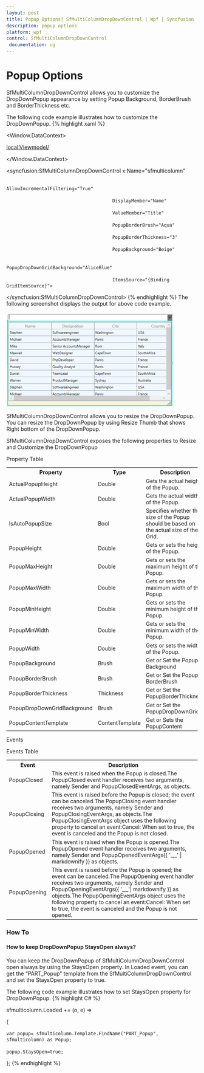 ```yaml
---
layout: post
title: Popup Options| SfMultiColumnDropDownControl | Wpf | Syncfusion
description: popup options
platform: wpf
control: SfMultiColumnDropDownControl
 documentation: ug
---
```


# Popup Options

SfMultiColumnDropDownControl allows you to customize the DropDownPopup appearance by setting Popup Background, BorderBrush and BorderThickness etc.

The following code example illustrates how to customize the DropDownPopup.
{% highlight xaml %}





<Window.DataContext>

  <local:Viewmodel/>

</Window.DataContext>





<syncfusion:SfMultiColumnDropDownControl x:Name="sfmulticolumn"

                                           AllowIncrementalFiltering="True"

                                           DisplayMember="Name" 

                                           ValueMember="Title"  

                                           PopupBorderBrush="Aqua"

                                           PopupBorderThickness="3"

                                           PopupBackground="Beige"

                                                  PopupDropDownGridBackground="AliceBlue"                                                              

                                           ItemsSource="{Binding GridItemSource}">



</syncfusion:SfMultiColumnDropDownControl>
{% endhighlight %}
The following screenshot displays the output for above code example.

![](Features_images/Features_img11.png)



SfMultiColumnDropDownControl allows you to resize the DropDownPopup. You can resize the DropDownPopup by using Resize Thumb that shows Right bottom of the DropDownPopup. 

SfMultiColumnDropDownControl exposes the following properties to Resize and Customize the DropDownPopup

Property Table

<table>
<tr>
<th>
Property</th><th>
Type</th><th>
Description</th><th>
Default Value</th></tr>
<tr>
<td>
ActualPopupHeight</td><td>
Double</td><td>
Gets the actual height of the Popup.</td><td>
Double.NaN</td></tr>
<tr>
<td>
ActualPopupWidth</td><td>
Double</td><td>
Gets the actual width of the Popup.</td><td>
Double.NaN</td></tr>
<tr>
<td>
IsAutoPopupSize</td><td>
Bool</td><td>
Specifies whether the size of the Popup should be based on the actual size of the Grid.</td><td>
False</td></tr>
<tr>
<td>
PopupHeight</td><td>
Double</td><td>
Gets or sets the height of the Popup.</td><td>
Double.NaN</td></tr>
<tr>
<td>
PopupMaxHeight</td><td>
Double</td><td>
Gets or sets the maximum height of the Popup.</td><td>
Double.PositiveInfinity</td></tr>
<tr>
<td>
PopupMaxWidth</td><td>
Double</td><td>
Gets or sets the maximum width of the Popup.</td><td>
Double.PositiveInfinity</td></tr>
<tr>
<td>
PopupMinHeight</td><td>
Double</td><td>
Gets or sets the minimum height of the Popup.</td><td>
DefaultPopupHeight</td></tr>
<tr>
<td>
PopupMinWidth</td><td>
Double</td><td>
Gets or sets the minimum width of the Popup.</td><td>
DefaultPopUpWidth</td></tr>
<tr>
<td>
PopupWidth</td><td>
Double</td><td>
Gets or sets the width of the Popup.</td><td>
Double.NaN</td></tr>
<tr>
<td>
PopupBackground</td><td>
Brush</td><td>
Get or Set the Popup Background</td><td>
Gainsboro</td></tr>
<tr>
<td>
PopupBorderBrush</td><td>
Brush</td><td>
Get or Set the Popup BorderBrush</td><td>
Black</td></tr>
<tr>
<td>
PopupBorderThickness</td><td>
Thickness</td><td>
Get or Set the PopupBorderThickness</td><td>
1</td></tr>
<tr>
<td>
PopupDropDownGridBackground</td><td>
Brush</td><td>
Get or Set the PopupDropDownGrid</td><td>
White</td></tr>
<tr>
<td>
PopupContentTemplate</td><td>
ContentTemplate</td><td>
Get or Sets the PopupContent </td><td>
Null</td></tr>
</table>
Events

Events Table

<table>
<tr>
<th>
Event</th><th>
Description</th></tr>
<tr>
<td>
PopupClosed</td><td>
This event is raised when the Popup is closed.The PopupClosed event handler receives two arguments, namely Sender and PopupClosedEventArgs, as objects.</td></tr>
<tr>
<td>
PopupClosing</td><td>
This event is raised before the Popup is closed; the event can be canceled.The PopupClosing event handler receives two arguments, namely Sender and PopupClosingEventArgs, as objects.The PopupClosingEventArgs object uses the following property to cancel an event:Cancel: When set to true, the event is canceled and the Popup is not closed.</td></tr>
<tr>
<td>
PopupOpened</td><td>
This event is raised when the Popup is opened.The PopupOpened event handler receives two arguments, namely Sender and PopupOpenedEventArgs{{ '_,_' | markdownify }} as objects.</td></tr>
<tr>
<td>
PopupOpening</td><td>
This event is raised before the Popup is opened; the event can be canceled.The PopupOpening event handler receives two arguments, namely Sender and PopupOpeningEventArgs{{ '_,_'| markdownify }} as objects.The PopupOpeningEventArgs object uses the following property to cancel an event:Cancel: When set to true, the event is canceled and the Popup is not opened.</td></tr>
</table>

### How To

#### How to keep DropDownPopup StaysOpen always?

You can keep the DropDownPopup of SfMultiColumnDropDownControl open always by using the StaysOpen property. In Loaded event, you can get the “PART_Popup” template from the SfMultiColumnDropDownControl and set the StaysOpen property to true.

The following code example illustrates how to set StaysOpen property for DropDownPopup.
{% highlight C# %}





sfmulticolumn.Loaded += (o, e) =>

   {

    var popup= sfmulticolumn.Template.FindName("PART_Popup", sfmulticolumn) as Popup;

    popup.StaysOpen=true;

   };
{% endhighlight %}

